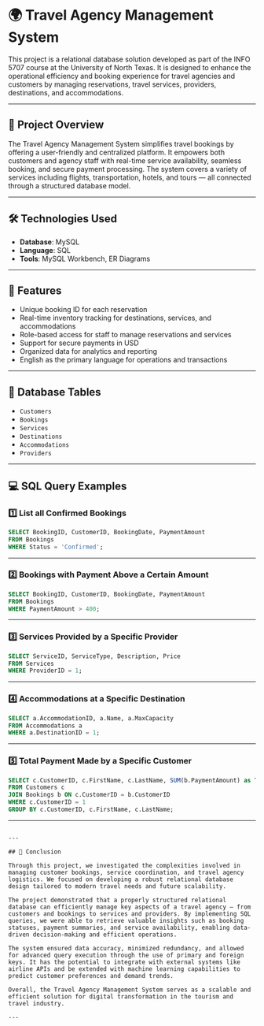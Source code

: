 # 🌍 Travel Agency Management System

This project is a relational database solution developed as part of the INFO 5707 course at the University of North Texas. It is designed to enhance the operational efficiency and booking experience for travel agencies and customers by managing reservations, travel services, providers, destinations, and accommodations.

---

## 📌 Project Overview

The Travel Agency Management System simplifies travel bookings by offering a user-friendly and centralized platform. It empowers both customers and agency staff with real-time service availability, seamless booking, and secure payment processing. The system covers a variety of services including flights, transportation, hotels, and tours — all connected through a structured database model.

---

## 🛠️ Technologies Used

- **Database**: MySQL  
- **Language**: SQL  
- **Tools**: MySQL Workbench, ER Diagrams

---

## 🧠 Features

- Unique booking ID for each reservation  
- Real-time inventory tracking for destinations, services, and accommodations  
- Role-based access for staff to manage reservations and services  
- Support for secure payments in USD  
- Organized data for analytics and reporting  
- English as the primary language for operations and transactions  

---

## 📂 Database Tables

- `Customers`  
- `Bookings`  
- `Services`  
- `Destinations`  
- `Accommodations`  
- `Providers`

---

## 💻 SQL Query Examples

### 1️⃣ List all Confirmed Bookings
```sql
SELECT BookingID, CustomerID, BookingDate, PaymentAmount
FROM Bookings
WHERE Status = 'Confirmed';
```

---

### 2️⃣ Bookings with Payment Above a Certain Amount
```sql
SELECT BookingID, CustomerID, BookingDate, PaymentAmount
FROM Bookings
WHERE PaymentAmount > 400;
```

---

### 3️⃣ Services Provided by a Specific Provider
```sql
SELECT ServiceID, ServiceType, Description, Price
FROM Services
WHERE ProviderID = 1;
```

---

### 4️⃣ Accommodations at a Specific Destination
```sql
SELECT a.AccommodationID, a.Name, a.MaxCapacity
FROM Accommodations a
WHERE a.DestinationID = 1;
```

---

### 5️⃣ Total Payment Made by a Specific Customer
```sql
SELECT c.CustomerID, c.FirstName, c.LastName, SUM(b.PaymentAmount) as TotalPayment
FROM Customers c
JOIN Bookings b ON c.CustomerID = b.CustomerID
WHERE c.CustomerID = 1
GROUP BY c.CustomerID, c.FirstName, c.LastName;
```

---

```

---

## 🧾 Conclusion

Through this project, we investigated the complexities involved in managing customer bookings, service coordination, and travel agency logistics. We focused on developing a robust relational database design tailored to modern travel needs and future scalability.

The project demonstrated that a properly structured relational database can efficiently manage key aspects of a travel agency — from customers and bookings to services and providers. By implementing SQL queries, we were able to retrieve valuable insights such as booking statuses, payment summaries, and service availability, enabling data-driven decision-making and efficient operations.

The system ensured data accuracy, minimized redundancy, and allowed for advanced query execution through the use of primary and foreign keys. It has the potential to integrate with external systems like airline APIs and be extended with machine learning capabilities to predict customer preferences and demand trends.

Overall, the Travel Agency Management System serves as a scalable and efficient solution for digital transformation in the tourism and travel industry.

---

